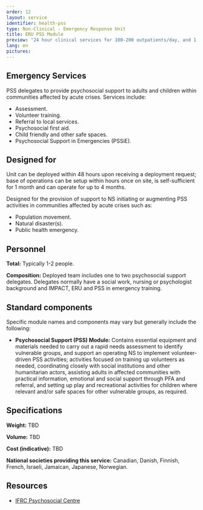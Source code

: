```yaml
---
order: 12
layout: service
identifier: health-pss
type: Non-Clinical - Emergency Response Unit
title: ERU PSS Module
preview: "24 hour clinical services for 100-200 outpatients/day, and 1 operating theatre."
lang: en
pictures:
---
```


## Emergency Services

PSS delegates to provide psychosocial support to adults and children within communities affected by acute crises. Services include: 

- Assessment.
- Volunteer training.
- Referral to local services.
- Psychosocial first aid.
- Child friendly and other safe spaces.
- Psychosocial Support in Emergencies (PSSiE).

## Designed for

Unit can be deployed within 48 hours upon receiving a deployment request; base of operations can be setup within hours once on site, is self-sufficient for 1 month and can operate for up to 4 months.

Designed for the provision of support to NS initiating or augmenting PSS activities in communities affected by acute crises such as:

- Population movement.
- Natural disaster(s).
- Public health emergency.

## Personnel

**Total:** Typically 1-2 people.

**Composition:** Deployed team includes one to two psychosocial support delegates. Delegates normally have a social work, nursing or psychologist background and IMPACT, ERU and PSS in emergency training.

## Standard components

Specific module names and components may vary but generally include the following:

- **Psychosocial Support (PSS) Module:** Contains essential equipment and materials needed to carry out a rapid needs assessment to identify vulnerable groups, and support an operating NS to implement volunteer-driven PSS activities; activities focused on training up volunteers as needed, coordinating closely with social institutions and other humanitarian actors, assisting adults in affected communities with practical information, emotional and social support through PFA and referral, and setting up play and recreational activities for children where relevant and/or safe spaces for other vulnerable groups, as required.

## Specifications

**Weight:** TBD

**Volume:** TBD

**Cost (indicative):** TBD

**National societies providing this service:** Canadian, Danish, Finnish, French, Israeli, Jamaican, Japanese, Norwegian.

## Resources

- [IFRC Psychosocial Centre](http://pscentre.org/)



